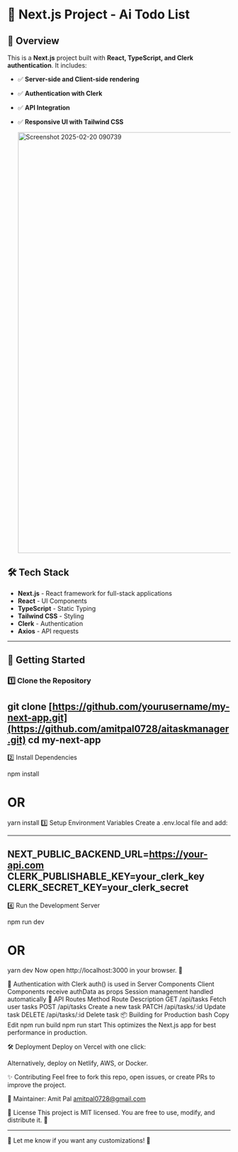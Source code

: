 # 🚀 Next.js Project - Ai Todo List

## 📌 Overview
This is a **Next.js** project built with **React, TypeScript, and Clerk authentication**. It includes:
- ✅ **Server-side and Client-side rendering**
- ✅ **Authentication with Clerk**
- ✅ **API Integration**
- ✅ **Responsive UI with Tailwind CSS**

   <img width="947" alt="Screenshot 2025-02-20 090739" src="https://github.com/user-attachments/assets/54e38617-8ef3-4882-97da-22b0cb33c41b" />


 
## 🛠 Tech Stack
- **Next.js** - React framework for full-stack applications
- **React** - UI Components
- **TypeScript** - Static Typing
- **Tailwind CSS** - Styling
- **Clerk** - Authentication
- **Axios** - API requests

---

## 🚀 Getting Started

### 1️⃣ Clone the Repository

git clone [https://github.com/yourusername/my-next-app.git](https://github.com/amitpal0728/aitaskmanager.git)
cd my-next-app
----
2️⃣ Install Dependencies
 
npm install
# OR
yarn install
3️⃣ Setup Environment Variables
Create a .env.local file and add:

---
NEXT_PUBLIC_BACKEND_URL=https://your-api.com
CLERK_PUBLISHABLE_KEY=your_clerk_key
CLERK_SECRET_KEY=your_clerk_secret
---
4️⃣ Run the Development Server

npm run dev
# OR
yarn dev
Now open http://localhost:3000 in your browser. 🚀

🔑 Authentication with Clerk
auth() is used in Server Components
Client Components receive authData as props
Session management handled automatically
📌 API Routes
Method	Route	Description
GET	/api/tasks	Fetch user tasks
POST	/api/tasks	Create a new task
PATCH	/api/tasks/:id	Update task
DELETE	/api/tasks/:id	Delete task
📦 Building for Production
bash
Copy
Edit
npm run build
npm run start
This optimizes the Next.js app for best performance in production.

🛠 Deployment
Deploy on Vercel with one click:

Alternatively, deploy on Netlify, AWS, or Docker.

✨ Contributing
Feel free to fork this repo, open issues, or create PRs to improve the project.

📌 Maintainer: Amit Pal amitpal0728@gmail.com

📜 License
This project is MIT licensed. You are free to use, modify, and distribute it. 🚀



---

🔹 Let me know if you want any customizations! 🚀
